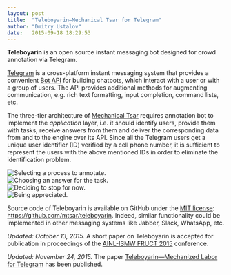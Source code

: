 ```yaml
---
layout: post
title:  "Teleboyarin—Mechanical Tsar for Telegram"
author: "Dmitry Ustalov"
date:   2015-09-18 18:29:53
---
```


**Teleboyarin** is an open source instant messaging bot designed for crowd annotation via Telegram.

[Telegram](https://telegram.org/) is a cross-platform instant messaging system that provides a convenient [Bot API](https://core.telegram.org/bots/api) for building chatbots, which interact with a user or with a group of users. The API provides additional methods for augmenting communication, e.g. rich text formatting, input completion, command lists, etc.

The three-tier architecture of [Mechanical Tsar](/) requires annotation bot to implement the *application* layer, i.e. it should identify users, provide them with tasks, receive answers from them and deliver the corresponding data from and to the engine over its API. Since all the Telegram users get a unique user identifier (ID) verified by a cell phone number, it is sufficient to represent the users with the above mentioned IDs in order to eliminate the identification problem.

<div class="pure-g">
<div class="pure-u-1-2 pure-u-md-1-4">
<img class="pure-img" src="https://media.githubusercontent.com/media/mtsar/mtsar.github.io/master/media/20150918_teleboyarin-1.png" alt="Selecting a process to annotate.">
</div>
<div class="pure-u-1-2 pure-u-md-1-4">
<img class="pure-img" src="https://media.githubusercontent.com/media/mtsar/mtsar.github.io/master/media/20150918_teleboyarin-2.png" alt="Choosing an answer for the task.">
</div>
<div class="pure-u-1-2 pure-u-md-1-4">
<img class="pure-img" src="https://media.githubusercontent.com/media/mtsar/mtsar.github.io/master/media/20150918_teleboyarin-3.png" alt="Deciding to stop for now.">
</div>
<div class="pure-u-1-2 pure-u-md-1-4">
<img class="pure-img" src="https://media.githubusercontent.com/media/mtsar/mtsar.github.io/master/media/20150918_teleboyarin-4.png" alt="Being appreciated.">
</div>
</div>

Source code of Teleboyarin is available on GitHub under the [MIT license](https://opensource.org/licenses/MIT): <https://github.com/mtsar/teleboyarin>. Indeed, similar functionality could be implemented in other messaging systems like Jabber, Slack, WhatsApp, etc.

*Updated: October 13, 2015.* A short paper on Teleboyarin is accepted for publication in proceedings of the [AINL-ISMW FRUCT 2015](https://nlpub.ru/AINL-ISMW_FRUCT) conference.

*Updated: November 24, 2015.* The paper [Teleboyarin—Mechanized Labor for Telegram](http://fruct.org/publications/ainl-abstract/files/Ust.pdf) has been published.
